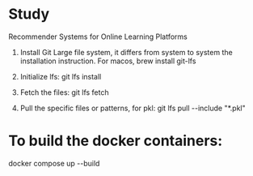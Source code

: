 # Study
Recommender Systems for Online Learning Platforms


1. Install Git Large file system, it differs from system to system the installation instruction. For macos, brew install git-lfs

2. Initialize lfs: git lfs install

3. Fetch the files:  git lfs fetch

4. Pull the specific files or patterns, for pkl: git lfs pull --include "*.pkl"


# To build the docker containers:
docker compose up --build